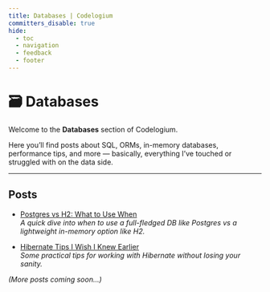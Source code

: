 ```yaml
---
title: Databases | Codelogium
committers_disable: true
hide:
  - toc
  - navigation
  - feedback
  - footer
---
```


# 🗃️ Databases

Welcome to the **Databases** section of Codelogium.

Here you’ll find posts about SQL, ORMs, in-memory databases, performance tips, and more — basically, everything I’ve touched or struggled with on the data side.

---

## Posts

- [Postgres vs H2: What to Use When](../blog/post/database/postgres-vs-h2.md)  
  _A quick dive into when to use a full-fledged DB like Postgres vs a lightweight in-memory option like H2._

- [Hibernate Tips I Wish I Knew Earlier](../blog/post/database/hibernate-tips.md)  
  _Some practical tips for working with Hibernate without losing your sanity._

*(More posts coming soon...)*
